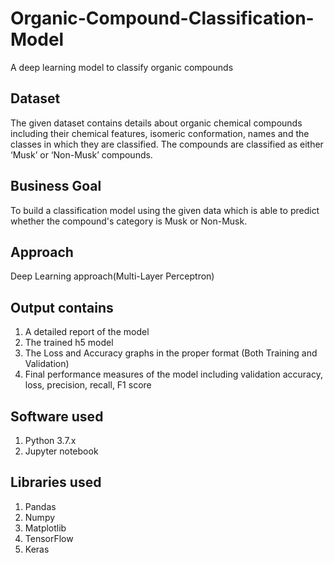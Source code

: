 # Organic-Compound-Classification-Model
A deep learning model to classify organic compounds

## Dataset
The given dataset contains details about organic chemical compounds including their chemical features, isomeric conformation, names and the classes in which they are classified. The compounds are classified as either ‘Musk’ or ‘Non-Musk’ compounds.

## Business Goal
To build a classification model using the given data which is able to predict whether the compound's category is Musk or Non-Musk.

## Approach
Deep Learning approach(Multi-Layer Perceptron)

## Output contains
1.	A detailed report of the model
2.	The trained h5 model
3.	The Loss and Accuracy graphs in the proper format (Both Training and Validation)
4.	Final performance measures of the model including validation accuracy, loss, precision, recall, F1 score

## Software used
  1. Python 3.7.x
  2. Jupyter notebook

## Libraries used
  1. Pandas
  2. Numpy
  3. Matplotlib
  4. TensorFlow
  5. Keras
